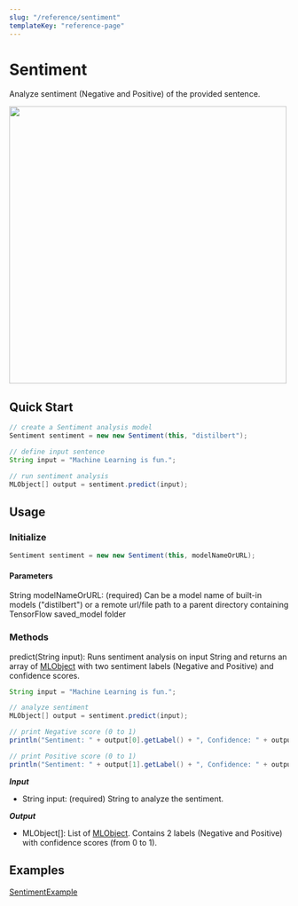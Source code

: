 ```yaml
---
slug: "/reference/sentiment"
templateKey: "reference-page"
---
```


# Sentiment
Analyze sentiment (Negative and Positive) of the provided sentence.

<img src="../data/sentiment_demo.png" width="500">

## Quick Start
```java
// create a Sentiment analysis model
Sentiment sentiment = new new Sentiment(this, "distilbert");

// define input sentence
String input = "Machine Learning is fun.";

// run sentiment analysis
MLObject[] output = sentiment.predict(input);
```

## Usage
### Initialize
```java
Sentiment sentiment = new new Sentiment(this, modelNameOrURL);
```
#### Parameters
String modelNameOrURL: (required) Can be a model name of built-in models ("distilbert") or a remote url/file path to a parent directory containing TensorFlow saved_model folder
### Methods
predict(String input): Runs sentiment analysis on input String and returns an array of [MLObject]() with two sentiment labels (Negative and Positive) and confidence scores.
```java
String input = "Machine Learning is fun.";

// analyze sentiment
MLObject[] output = sentiment.predict(input);

// print Negative score (0 to 1)
println("Sentiment: " + output[0].getLabel() + ", Confidence: " + output[0].getConfidence());

// print Positive score (0 to 1)
println("Sentiment: " + output[1].getLabel() + ", Confidence: " + output[1].getConfidence());
```
***Input***
- String input: (required) String to analyze the sentiment.

***Output***
- MLObject[]: List of [MLObject](). Contains 2 labels (Negative and Positive) with confidence scores (from 0 to 1). 

## Examples
[SentimentExample](https://github.com/jjeongin/ml4processing/tree/master/examples/SentimentExample)
